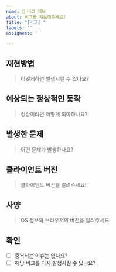 ```yaml
---
name: 🐛 버그 제보
about: 버그를 제보해주세요!
title: "[버그] "
labels: ''
assignees: ''

---
```


## 재현방법
> 어떻게하면 발생시킬 수 있나요?

## 예상되는 정상적인 동작
> 정상이라면 어떻게 되야하나요?

## 발생한 문제
> 어떤 문제가 발생하나요?

## 클라이언트 버전
> 클라이언트 버전을 알려주세요!
<!--
클라이언트 버전을 가져오실 줄 모르신다면 아래 링크를 참고해주세요

https://github.com/koreanbots/docs/blob/master/version.md
-->
## 사양
> OS 정보와 브라우저의 버전을 알려주세요!

## 확인
- [ ] 중복되는 이슈는 없나요?
- [ ] 해당 버그를 다시 발생시킬 수 있나요?

<!--
마크다운 체크박스 문법입니다.
[x] - 체크
[ ] - 체크하지 않음
으로 작성해주세요.
>
